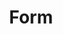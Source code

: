---
# This file is a template to document a new frontend template within the GOV.UK Design Library website.
layout: frontend-template-documentation
sectionKey: Frontend templates

# Step 1: Duplicate and rename this file to the proposed frontend template you want to include in the Design Library website.
# When duplicating and renaming this file use lowercase and replace any spaces with a dash (ie. -)

# Step 2: Set "eleventyExcludeFromCollections" to "false". This will ensure that the code snippet is commented out and a page will be display withinin the design library.
# eleventyExcludeFromCollections: true

# Step 3: Establish the relationship of this frontend template.
# The relationship between frontend templates will be demonstrated visually via levels on the left-hand navigation menu. For instance, "GitHub smart answers" is only revealed when the end-user selects "Smart answer" since "GitHub smart answers" a child template to the "Smart answer" frontend template.
eleventyNavigation:
  # If this frontend template is not associated with or a child to another frontend template, set the field below ("parent") to "Frontend templates"
  parent: Frontend templates

# Step 4: Input data points according to fields below to the best of your ability. Any fields without any data points will not be displayed on the website.

# Name of the frontend tempalte
# This is the name of the frontend template (ex. Homepage). It is required to display the title on the page, in the meta data, and in the left-hand navigation menu of the frontend templates page.
title: Form

# Description of the frontend template
# This briefly describes what the frontend template is. It is required to display the description on the page, and in the <head> meta description.
description: #Delete this comment before entering the description of the frontend template.

# Embedding the figma file of the frontend template
# This will display a Figma embed on the page.
# To add a Figma embed, copy only the URL within the embed snippet.
figmaLink: #Delete this comment before entering the Figma embed URL of the Figma representaiton of this frontend template.

# How the frontend template works
# Briefly descibe how this frontend template works. For instance, listing out what end-user can do on a page that uses this frontend template, as well as it's relation to other pages and its associated frontend templates on GOV.UK.
# You MUST wrap this in double quotation marks (ie. " "), since markdown can be used to enter this information. To create a heading, use three hashes (ie. ###).
howItWorks:
  #Delete this comment before entering how this frontend template works.

# Live examples of webpages that use this frontend template
# List out all the pages on GOV.UK that use this frontend template, by providing: (1) the title of the page, (2) the URL of the page, and (3) indicate whether the page is in Welsh in order for assistive technology to read out the page title correctly.
examples:
  # To add additional examples duplicate the the fields below (adhering to the formating) but increase the count by one integer.
  0:
    # Both title and link are REQUIRED in order for this information to render on the page.
    title: Apply for a vehicle registration certificate (form V62)
    link: https://www.gov.uk/government/publications/application-for-a-vehicle-registration-certificate
    welsh:
      # Options on whether the webpage using this frontend template is in Welsh:
        # true = The webpage is in Welsh
        # false = The webpage is not in Welsh, but rather in English
      false
  1:
    # Both title and link are REQUIRED in order for this information to render on the page.
    title: Attendance Allowance claim form
    link: https://www.gov.uk/government/publications/attendance-allowance-claim-form
    welsh:
      # Options on whether the webpage using this frontend template is in Welsh:
        # true = The webpage is in Welsh
        # false = The webpage is not in Welsh, but rather in English
      false
  2:
    # Both title and link are REQUIRED in order for this information to render on the page.
    title: Tell the Child Benefit Office that your child is staying in education
    link: https://www.gov.uk/government/publications/child-benefit-child-continuing-in-approved-education-or-training-ch297
    welsh:
      # Options on whether the webpage using this frontend template is in Welsh:
        # true = The webpage is in Welsh
        # false = The webpage is not in Welsh, but rather in English
      false
    
# The Content Data (Production) URL this frontend template
# Filter the document type in content data and copy the URL in your browser's address bar.
contentDataLink: https://content-data.publishing.service.gov.uk/content?submitted=true&date_range=past-30-days&search_term=&document_type=form&organisation_id=all

# How is this frontend template built
# This will display all the underlying technologies that make-up this template.
contentSchema:
  # The GOV.UK [browser extension](https://github.com/alphagov/govuk-browser-extension) can help indentify the content schema for this frontend template.
  title: publication
  link: https://docs.publishing.service.gov.uk/content-schemas/publication.html

contentType:
  # The GOV.UK [browser extension](https://github.com/alphagov/govuk-browser-extension) can help indentify the content type (also known as document type) for this frontend template.
  title: form
  link: https://docs.publishing.service.gov.uk/document-types/form.html

publishingApp:
  # The GOV.UK [browser extension](https://github.com/alphagov/govuk-browser-extension) can help indentify the publishing app associated with adding content to this frontend template.
  # Publishing app options:
    # collections publisher
    # contacts admin
    # content publisher
    # content tagger
    # local links manager
    # mainstream publisher
    # manuals publisher
    # maslow
    # service manual publisher
    # short url manager
    # special route publisher
    # specialist publisher
    # travel advice publisher
    # whitehall
  whitehall

renderingApp:
  # The GOV.UK [browser extension](https://github.com/alphagov/govuk-browser-extension) can help indentify which rendering app is used to generate this frontend template.
  # Rendring app options:
    # collections
    # email alert frontend
    # feedback
    # finder frontend
    # frontend
    # government frontend
    # smart answers
    # static
  government frontend

# Components that make-up this frontend template
# List out all the components that make-up this frontend template, by (1) providing the name of the component, (2) a link to the documentation for said component, (3) how is this component generated on the page and (4) the associated publishing input fields within the publishing app.
components:
  # To add additional components duplicate the the fields below (adhering to the formating) but increase the count by one integer.
  0:
    # The componentName is REQUIRED in order for this information to be displayed on the page.
    componentName:
      # You MUST wrap this in double quotation marks (ie. " "), since markdown can be used to enter this information.
      Layout super navigation header
    componentURL: https://components.publishing.service.gov.uk/component-guide/layout_super_navigation_header
    generated:
      # Options how said component is generated page:
        # auto = "Autogenerated in frontend template"
        # publisher = "Customized by publisher"
        # hardcode = "Hardcoded by developer"
      auto
    input:
      # You MUST wrap this in double quotation marks (ie. " "), since markdown can be used to enter this information.
      #If this component can be generated by a publisher via a publihing app the delete this comment before entering that infomration.
  1:
    # The componentName is REQUIRED in order for this information to be displayed on the page.
    componentName:
      # You MUST wrap this in double quotation marks (ie. " "), since markdown can be used to enter this information.
      Contextual breadcrumbs
    componentURL: https://components.publishing.service.gov.uk/component-guide/contextual_breadcrumbs
    generated:
      # Options how said component is generated page:
        # auto = "Autogenerated in frontend template"
        # publisher = "Customized by publisher"
        # hardcode = "Hardcoded by developer"
      auto
    input:
      # You MUST wrap this in double quotation marks (ie. " "), since markdown can be used to enter this information.
      Topics taxonomy tags > Change tags
  2:
    # The componentName is REQUIRED in order for this information to be displayed on the page.
    componentName:
      # You MUST wrap this in double quotation marks (ie. " "), since markdown can be used to enter this information.
      Page title
    componentURL: https://components.publishing.service.gov.uk/component-guide/title
    generated:
      # Options how said component is generated page:
        # auto = "Autogenerated in frontend template"
        # publisher = "Customized by publisher"
        # hardcode = "Hardcoded by developer"
      publisher
    input:
      # You MUST wrap this in double quotation marks (ie. " "), since markdown can be used to enter this information.
      Title (required)
  3:
    # The componentName is REQUIRED in order for this information to be displayed on the page.
    componentName:
      # You MUST wrap this in double quotation marks (ie. " "), since markdown can be used to enter this information.
      Translation navigation
    componentURL: https://components.publishing.service.gov.uk/component-guide/translation_nav
    generated:
      # Options how said component is generated page:
        # auto = "Autogenerated in frontend template"
        # publisher = "Customized by publisher"
        # hardcode = "Hardcoded by developer"
      publisher
    input:
      # You MUST wrap this in double quotation marks (ie. " "), since markdown can be used to enter this information.
      Add translation
  4:
    # The componentName is REQUIRED in order for this information to be displayed on the page.
    componentName:
      # You MUST wrap this in double quotation marks (ie. " "), since markdown can be used to enter this information.
      Lead paragraph
    componentURL: https://components.publishing.service.gov.uk/component-guide/lead_paragraph
    generated:
      # Options how said component is generated page:
        # auto = "Autogenerated in frontend template"
        # publisher = "Customized by publisher"
        # hardcode = "Hardcoded by developer"
      publisher
    input:
      # You MUST wrap this in double quotation marks (ie. " "), since markdown can be used to enter this information.
      Summary (required)
  5:
    # The componentName is REQUIRED in order for this information to be displayed on the page.
    componentName:
      # You MUST wrap this in double quotation marks (ie. " "), since markdown can be used to enter this information.
      Metadata block
    componentURL: https://components.publishing.service.gov.uk/component-guide/metadata
    generated:
      # Options how said component is generated page:
        # auto = "Autogenerated in frontend template"
        # publisher = "Customized by publisher"
        # hardcode = "Hardcoded by developer"
      auto
    input:
      # You MUST wrap this in double quotation marks (ie. " "), since markdown can be used to enter this information.
      "Can include  any of the items under Associations heading"
  6:
    # The componentName is REQUIRED in order for this information to be displayed on the page.
    componentName:
      # You MUST wrap this in double quotation marks (ie. " "), since markdown can be used to enter this information.
      Single page notification button
    componentURL: https://components.publishing.service.gov.uk/component-guide/single_page_notification_button
    generated:
      # Options how said component is generated page:
        # auto = "Autogenerated in frontend template"
        # publisher = "Customized by publisher"
        # hardcode = "Hardcoded by developer"
      auto
    input:
      # You MUST wrap this in double quotation marks (ie. " "), since markdown can be used to enter this information.
      #If this component can be generated by a publisher via a publihing app the delete this comment before entering that infomration.
  7:
    # The componentName is REQUIRED in order for this information to be displayed on the page.
    componentName:
      # You MUST wrap this in double quotation marks (ie. " "), since markdown can be used to enter this information.
      "The [Devolved Nations (experimental)](https://components.publishing.service.gov.uk/component-guide/devolved_nations) will only appear if the document **does not** apply to all UK nations"
    componentURL: 
    generated:
      # Options how said component is generated page:
        # auto = "Autogenerated in frontend template"
        # publisher = "Customized by publisher"
        # hardcode = "Hardcoded by developer"
      publisher
    input:
      # You MUST wrap this in double quotation marks (ie. " "), since markdown can be used to enter this information.
      Excluded nations (required)
  8:
    # The componentName is REQUIRED in order for this information to be displayed on the page.
    componentName:
      # You MUST wrap this in double quotation marks (ie. " "), since markdown can be used to enter this information.
      "[Heading](https://components.publishing.service.gov.uk/component-guide/heading) component is used to list out all the attached documents"
    componentURL: 
    generated:
      # Options how said component is generated page:
        # auto = "Autogenerated in frontend template"
        # publisher = "Customized by publisher"
        # hardcode = "Hardcoded by developer"
      auto
    input:
      # You MUST wrap this in double quotation marks (ie. " "), since markdown can be used to enter this information.
      #If this component can be generated by a publisher via a publihing app the delete this comment before entering that infomration.
  9:
    # The componentName is REQUIRED in order for this information to be displayed on the page.
    componentName:
      # You MUST wrap this in double quotation marks (ie. " "), since markdown can be used to enter this information.
      Attachment
    componentURL: https://components.publishing.service.gov.uk/component-guide/attachment
    generated:
      # Options how said component is generated page:
        # auto = "Autogenerated in frontend template"
        # publisher = "Customized by publisher"
        # hardcode = "Hardcoded by developer"
      publisher
    input:
      # You MUST wrap this in double quotation marks (ie. " "), since markdown can be used to enter this information.
      Attachments > Title (required) + File (required)
  10:
    # The componentName is REQUIRED in order for this information to be displayed on the page.
    componentName:
      # You MUST wrap this in double quotation marks (ie. " "), since markdown can be used to enter this information.
      Govspeak content
    componentURL: https://components.publishing.service.gov.uk/component-guide/govspeak
    generated:
      # Options how said component is generated page:
        # auto = "Autogenerated in frontend template"
        # publisher = "Customized by publisher"
        # hardcode = "Hardcoded by developer"
      publisher
    input:
      # You MUST wrap this in double quotation marks (ie. " "), since markdown can be used to enter this information.
      Body (required)
  11:
    # The componentName is REQUIRED in order for this information to be displayed on the page.
    componentName:
      # You MUST wrap this in double quotation marks (ie. " "), since markdown can be used to enter this information.
      Published dates
    componentURL: https://govuk-government-frontend.herokuapp.com/component-guide/published_dates
    generated:
      # Options how said component is generated page:
        # auto = "Autogenerated in frontend template"
        # publisher = "Customized by publisher"
        # hardcode = "Hardcoded by developer"
      publisher
    input:
      # You MUST wrap this in double quotation marks (ie. " "), since markdown can be used to enter this information.
      First published date
  12:
    # The componentName is REQUIRED in order for this information to be displayed on the page.
    componentName:
      # You MUST wrap this in double quotation marks (ie. " "), since markdown can be used to enter this information.
      Print link
    componentURL: https://components.publishing.service.gov.uk/component-guide/print_link
    generated:
      # Options how said component is generated page:
        # auto = "Autogenerated in frontend template"
        # publisher = "Customized by publisher"
        # hardcode = "Hardcoded by developer"
      auto
    input:
      # You MUST wrap this in double quotation marks (ie. " "), since markdown can be used to enter this information.
      #If this component can be generated by a publisher via a publihing app the delete this comment before entering that infomration.
  13:
    # The componentName is REQUIRED in order for this information to be displayed on the page.
    componentName:
      # You MUST wrap this in double quotation marks (ie. " "), since markdown can be used to enter this information.
      "[Related navigation](https://components.publishing.service.gov.uk/component-guide/related_navigation) when displayed within [contextual sidebar](https://components.publishing.service.gov.uk/component-guide/contextual_sidebar)"
    componentURL: #If a URL is not entered in the  field above (componentName) then delete this comment before entering the URL of the documentation for said component.
    generated:
      # Options how said component is generated page:
        # auto = "Autogenerated in frontend template"
        # publisher = "Customized by publisher"
        # hardcode = "Hardcoded by developer"
      # Delete this comment before enter how this component is generated on the page.
    input:
      # You MUST wrap this in double quotation marks (ie. " "), since markdown can be used to enter this information.
      #If this component can be generated by a publisher via a publihing app the delete this comment before entering that infomration.
  14:
    # The componentName is REQUIRED in order for this information to be displayed on the page.
    componentName:
      # You MUST wrap this in double quotation marks (ie. " "), since markdown can be used to enter this information.
      "[Related navigation](https://components.publishing.service.gov.uk/component-guide/related_navigation) when displayed within [contextual footer](https://components.publishing.service.gov.uk/component-guide/contextual_footer)"
    componentURL: #If a URL is not entered in the  field above (componentName) then delete this comment before entering the URL of the documentation for said component.
    generated:
      # Options how said component is generated page:
        # auto = "Autogenerated in frontend template"
        # publisher = "Customized by publisher"
        # hardcode = "Hardcoded by developer"
      publisher
    input:
      # You MUST wrap this in double quotation marks (ie. " "), since markdown can be used to enter this information.
      "It can include: Taxonomy and any items under the Associations heading"
  15:
    # The componentName is REQUIRED in order for this information to be displayed on the page.
    componentName:
      # You MUST wrap this in double quotation marks (ie. " "), since markdown can be used to enter this information.
      Feedback
    componentURL: https://components.publishing.service.gov.uk/component-guide/feedback
    generated:
      # Options how said component is generated page:
        # auto = "Autogenerated in frontend template"
        # publisher = "Customized by publisher"
        # hardcode = "Hardcoded by developer"
      auto
    input:
      # You MUST wrap this in double quotation marks (ie. " "), since markdown can be used to enter this information.
      #If this component can be generated by a publisher via a publihing app the delete this comment before entering that infomration.
  16:
    # The componentName is REQUIRED in order for this information to be displayed on the page.
    componentName:
      # You MUST wrap this in double quotation marks (ie. " "), since markdown can be used to enter this information.
      Layout footer
    componentURL: https://components.publishing.service.gov.uk/component-guide/layout_footer
    generated:
      # Options how said component is generated page:
        # auto = "Autogenerated in frontend template"
        # publisher = "Customized by publisher"
        # hardcode = "Hardcoded by developer"
      auto
    input:
      # You MUST wrap this in double quotation marks (ie. " "), since markdown can be used to enter this information.
      #If this component can be generated by a publisher via a publihing app the delete this comment before entering that infomration.

# Evidence and insights for this frontend template
# List out all past documentation/supporting material with regards to or realted to this frontend template. It can include (1) past design documentation, (2) research findings, and (3) presentations.
insights:
  # To add additional insights duplicate the the fields below (adhering to the formating) but increase the count by one integer.
  0:
    # Both title and link are REQUIRED in order for this information to render on the page.
    title: #Delete this comment before entering the name of the insight document.
    link: #Delete this comment before entering the URL of the insight document.
    documentFormat: #Delete this comment before entering the format of the insight document. Example: (1) Google Doc, (2) Google Sheets, and (3) Google Slides.
    description:
      # You MUST wrap this in double quotation marks (ie. " "), since markdown can be used to enter this information. To create a heading, use three hashes (ie. ###).
      #Delete this comment before entering a brief summary about the document being referred.
    date: #Delete this comment before entering the date when the document was published.

# How to report an issue with this frontend template
# This will display instrucions on how to report an issue via GitHub.
# Consult with a developer to confirm the GitHub where the frontend template's codebase exists.
githubIssueLink: #Delete this comment before entering the URL of the page to create a new GitHub issue.

# Existing issues with this frontend template
# List of all the issues that are associated with this frontend template, (1) containing the title used to describe the issue on GitHub, and (2) the link to the GitHub issue itself.
issues:
  # To add additional issues duplicate the the fields below (adhering to the formating) but increase the count by one integer.
  0:
    # Both title and link are REQUIRED in order to display this information on the page.
    title: #Delete this comment before entering the title of the GitHub issue.
    link: #Delete this comment before entering the URL of the corresponding GitHub issue.
---